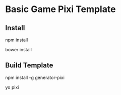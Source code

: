 # Basic Game Pixi Template

## Install

  npm install

  bower install


## Build Template

  npm install -g generator-pixi

  yo pixi
